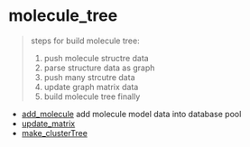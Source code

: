 ﻿# molecule_tree


> steps for build molecule tree:
>  
>  1. push molecule structre data
>  2. parse structure data as graph
>  3. push many strcutre data
>  4. update graph matrix data
>  5. build molecule tree finally

+ [add_molecule](molecule_tree/add_molecule.1) add molecule model data into database pool
+ [update_matrix](molecule_tree/update_matrix.1) 
+ [make_clusterTree](molecule_tree/make_clusterTree.1) 
